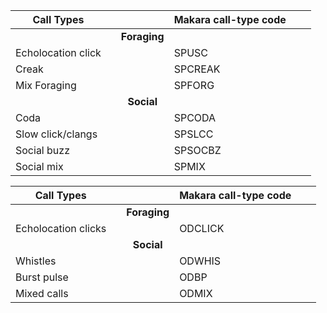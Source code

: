 

| Call Types |  |  | Makara call-type code |  |  |
| ----- | ----- | :---: | :---- | :---- | ----- |
|  |  | **Foraging** |  |  |  |
| Echolocation click |  |  | SPUSC |  |  |
| Creak |  |  | SPCREAK |  |  |
| Mix Foraging |  |  | SPFORG |  |  |
|  |  | **Social** |  |  |  |
| Coda |  |  | SPCODA |  |  |
| Slow click/clangs |  |  | SPSLCC |  |  |
| Social buzz |  |  | SPSOCBZ |  |  |
| Social mix |  |  | SPMIX |  |  |

| Call Types |  |  | Makara call-type code |  |  |
| ----- | ----- | :---: | :---- | :---- | ----- |
|  |  | **Foraging** |  |  |  |
| Echolocation clicks |  |  | ODCLICK |  |  |
|  |  | **Social** |  |  |  |
| Whistles |  |  | ODWHIS |  |  |
| Burst pulse |  |  | ODBP |  |  |
| Mixed calls |  |  | ODMIX |  |  |


